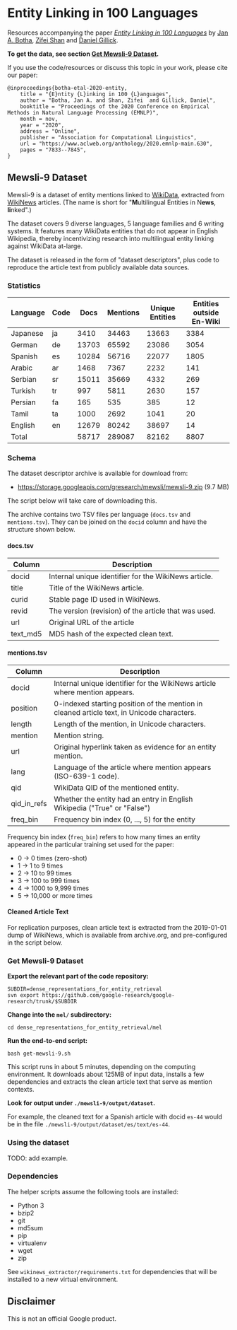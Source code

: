 # Entity Linking in 100 Languages

Resources accompanying the paper
_[Entity Linking in 100 Languages](https://www.aclweb.org/anthology/2020.emnlp-main.630)_
by
[Jan A. Botha](https://research.google/people/JanBotha/),
[Zifei Shan](http://www.zifeishan.org/) and
[Daniel Gillick](https://research.google/people/DanGillick/).

**To get the data, see section [Get Mewsli-9 Dataset](#get-mewsli-9-dataset).**

If you use the code/resources or discuss this topic in your work, please cite our paper:

```
@inproceedings{botha-etal-2020-entity,
    title = "{E}ntity {L}inking in 100 {L}anguages",
    author = "Botha, Jan A. and Shan, Zifei  and Gillick, Daniel",
    booktitle = "Proceedings of the 2020 Conference on Empirical Methods in Natural Language Processing (EMNLP)",
    month = nov,
    year = "2020",
    address = "Online",
    publisher = "Association for Computational Linguistics",
    url = "https://www.aclweb.org/anthology/2020.emnlp-main.630",
    pages = "7833--7845",
}
```

## Mewsli-9 Dataset

Mewsli-9 is a dataset of entity mentions linked to
[WikiData](https://www.wikidata.org/), extracted from
[WikiNews](https://www.wikinews.org/) articles.
(The name is short for "**M**ultilingual Entities in N**ews**, **li**nked".)

The dataset covers 9 diverse languages, 5 language families and 6 writing
systems. It features many WikiData entities that do not appear in English
Wikipedia, thereby incentivizing research into multilingual entity linking
against WikiData at-large.

The dataset is released in the form of "dataset descriptors", plus code to
reproduce the article text from publicly available data sources.

### Statistics

| Language | Code | Docs  | Mentions | Unique Entities | Entities outside En-Wiki |
|----------|------|-------|----------|-----------------|--------------------------|
| Japanese | ja   | 3410  | 34463    | 13663           | 3384                     |
| German   | de   | 13703 | 65592    | 23086           | 3054                     |
| Spanish  | es   | 10284 | 56716    | 22077           | 1805                     |
| Arabic   | ar   | 1468  | 7367     | 2232            | 141                      |
| Serbian  | sr   | 15011 | 35669    | 4332            | 269                      |
| Turkish  | tr   | 997   | 5811     | 2630            | 157                      |
| Persian  | fa   | 165   | 535      | 385             | 12                       |
| Tamil    | ta   | 1000  | 2692     | 1041            | 20                       |
| English  | en   | 12679 | 80242    | 38697           | 14                       |
| Total    |      | 58717 | 289087   | 82162           | 8807                     |

### Schema

The dataset descriptor archive is available for download from:

- https://storage.googleapis.com/gresearch/mewsli/mewsli-9.zip (9.7 MB)

The script below will take care of downloading this.

The archive contains two TSV files per language (`docs.tsv` and `mentions.tsv`).
They can be joined on the `docid` column and have the structure shown below.

#### docs.tsv

|  Column  | Description                                          |
|----------|------------------------------------------------------|
| docid    | Internal unique identifier for the WikiNews article. |
| title    | Title of the WikiNews article.                       |
| curid    | Stable page ID used in WikiNews.                     |
| revid    | The version (revision) of the article that was used. |
| url      | Original URL of the article                          |
| text_md5 | MD5 hash of the expected clean text.                 |

#### mentions.tsv

| Column      | Description                                                                                |
|-------------|--------------------------------------------------------------------------------------------|
| docid       | Internal unique identifier for the WikiNews article where mention appears.                 |
| position    | 0-indexed starting position of the mention in cleaned article text, in Unicode characters. |
| length      | Length of the mention, in Unicode characters.                                              |
| mention     | Mention string.                                                                            |
| url         | Original hyperlink taken as evidence for an entity mention.                                |
| lang        | Language of the article where mention appears (ISO-639-1 code).                            |
| qid         | WikiData QID of the mentioned entity.                                                      |
| qid_in_refs | Whether the entity had an entry in English Wikipedia ("True" or "False")                   |
| freq_bin    | Frequency bin index (0, ..., 5) for the entity                                             |

Frequency bin index (`freq_bin`) refers to how many times an entity appeared in
the particular training set used for the paper:

- 0 -> 0 times (zero-shot)
- 1 -> 1 to 9 times
- 2 -> 10 to 99 times
- 3 -> 100 to 999 times
- 4 -> 1000 to 9,999 times
- 5 -> 10,000 or more times

#### Cleaned Article Text

For replication purposes, clean article text is extracted from the 2019-01-01
dump of WikiNews, which is available from archive.org, and pre-configured in the
script below.

### Get Mewsli-9 Dataset

**Export the relevant part of the code repository:**

```
SUBDIR=dense_representations_for_entity_retrieval
svn export https://github.com/google-research/google-research/trunk/$SUBDIR
```

**Change into the `mel/` subdirectory:**

```
cd dense_representations_for_entity_retrieval/mel
```

**Run the end-to-end script:**

```
bash get-mewsli-9.sh
```

This script runs in about 5 minutes, depending on the computing environment. It
downloads about 125MB of input data, installs a few dependencies and extracts
the clean article text that serve as mention contexts.

**Look for output under `./mewsli-9/output/dataset`.**

For example, the cleaned text for a Spanish article with docid `es-44` would be
in the file `./mewsli-9/output/dataset/es/text/es-44`.

### Using the dataset

TODO: add example.

### Dependencies

The helper scripts assume the following tools are installed:

- Python 3
- bzip2
- git
- md5sum
- pip
- virtualenv
- wget
- zip

See `wikinews_extractor/requirements.txt` for dependencies that will be
installed to a new virtual environment.

## Disclaimer

This is not an official Google product.
